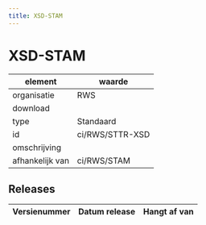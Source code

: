 ```yaml
---
title: XSD-STAM
---
```

# XSD-STAM

|element|waarde|
|-----|------|
| organisatie  |RWS|
| download  | [](<>)|
| type  |Standaard|
| id  |ci/RWS/STTR-XSD|
| omschrijving  ||
|afhankelijk van |ci/RWS/STAM|

## Releases

|Versienummer|Datum release|Hangt af van
|-------|-------|-----|

